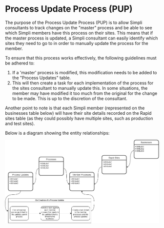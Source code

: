 # Process Update Process (PUP)

The purpose of the Process Update Process (PUP) is to allow Simpli consultants to track changes on the "master" process and be able to see which Simpli members have this process on their sites. This means that if the master process is updated, a Simpli consultant can easily identify which sites they need to go to in order to manually update the process for the member.

To ensure that this process works effectively, the following guidelines must be adhered to:

1. If a 'master' process is modified, this modification needs to be added to the "Process Updates" table.
2. This will then create a task for each implementation of the process for the sites consultant to manually update this. In some situations, the member may have modified it too much from the original for the change to be made. This is up to the discretion of the consultant.

Another point to note is that each Simpli member (represented on the businesses table below) will have their site details recorded on the Rapid sites table (as they could possibly have multiple sites, such as production and test sites).

Below is a diagram showing the entity relationships:

[![image-1675734560975.png](./PIgdyw1KOJrGyE8v-image-1675734560975.png)](./PIgdyw1KOJrGyE8v-image-1675734560975.png)